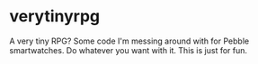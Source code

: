 verytinyrpg
===========

A very tiny RPG? Some code I'm messing around with for Pebble smartwatches.
Do whatever you want with it. This is just for fun.
